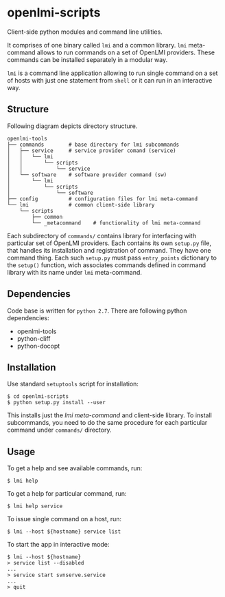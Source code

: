 openlmi-scripts
===============
Client-side python modules and command line utilities.

It comprises of one binary called `lmi` and a common library. `lmi`
meta-command allows to run commands on a set of OpenLMI providers. These
commands can be installed separately in a modular way.

`lmi` is a command line application allowing to run single command on a set
of hosts with just one statement from `shell` or it can run in an
interactive way.

Structure
---------
Following diagram depicts directory structure.

    openlmi-tools
    ├── commands        # base directory for lmi subcommands
    │   ├── service     # service provider comand (service)
    │   │   └── lmi
    │   │       └── scripts
    │   │           └── service
    │   └── software    # software provider command (sw)
    │       └── lmi
    │           └── scripts
    │               └── software
    ├── config          # configuration files for lmi meta-command
    └── lmi             # common client-side library
        └── scripts
            ├── common
            └── _metacommand    # functionality of lmi meta-command

Each subdirectory of `commands/` contains library for interfacing with
particular set of OpenLMI providers. Each contains its own `setup.py` file,
that handles its installation and registration of command. They have one
command thing. Each such `setup.py` must pass `entry_points` dictionary to
the `setup()` function, wich associates commands defined in command library
with its name under `lmi` meta-command.

Dependencies
------------
Code base is written for `python 2.7`.
There are following python dependencies:

 * openlmi-tools
 * python-cliff
 * python-docopt

Installation
------------
Use standard `setuptools` script for installation:

    $ cd openlmi-scripts
    $ python setup.py install --user

This installs just the *lmi meta-command* and client-side library. To install
subcommands, you need to do the same procedure for each particular command
under `commands/` directory.

Usage
-----
To get a help and see available commands, run:

    $ lmi help

To get a help for particular command, run:

    $ lmi help service

To issue single command on a host, run:

    $ lmi --host ${hostname} service list

To start the app in interactive mode:

    $ lmi --host ${hostname}
    > service list --disabled
    ...
    > service start svnserve.service
    ...
    > quit
